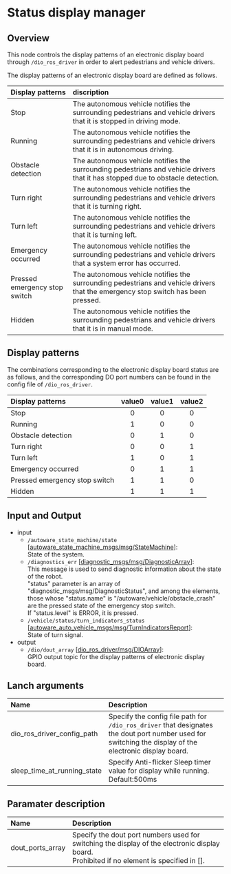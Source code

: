 # Status display manager

## Overview
This node controls the display patterns of an electronic display board through `/dio_ros_driver` in order to alert pedestrians and vehicle drivers.

The display patterns of an electronic display board are defined as follows.

| Display patterns              | discription                                                                                                                      |
| :---------------------------- | :------------------------------------------------------------------------------------------------------------------------------- |
| Stop                          | The autonomous vehicle notifies the surrounding pedestrians and vehicle drivers that it is stopped in driving mode.              |
| Running                       | ⁠The autonomous vehicle notifies the surrounding pedestrians and vehicle drivers that it is in autonomous driving.                |
| Obstacle detection            | The autonomous vehicle notifies the surrounding pedestrians and vehicle drivers that it has stopped due to obstacle detection.   |
| Turn right                    | The autonomous vehicle notifies the surrounding pedestrians and vehicle drivers that it is turning right.                        |
| Turn left                     | The autonomous vehicle notifies the surrounding pedestrians and vehicle drivers that it is turning left.                         |
| Emergency occurred            | The autonomous vehicle notifies the surrounding pedestrians and vehicle drivers that a system error has occurred.                |
| Pressed emergency stop switch | The autonomous vehicle notifies the surrounding pedestrians and vehicle drivers that the emergency stop switch has been pressed. |
| Hidden                        | The autonomous vehicle notifies the surrounding pedestrians and vehicle drivers that it is in manual mode.                       |

## Display patterns

The combinations corresponding to the electronic display board status are as follows, and the corresponding DO port numbers can be found in the config file of `/dio_ros_driver`.

| Display patterns              | value0 | value1 | value2 |
| :---------------------------- | :----: | :----: | :----: |
| Stop                          |   0    |   0    |   0    |
| Running                       |   1    |   0    |   0    |
| Obstacle detection            |   0    |   1    |   0    |
| Turn right                    |   0    |   0    |   1    |
| Turn left                     |   1    |   0    |   1    |
| Emergency occurred            |   0    |   1    |   1    |
| Pressed emergency stop switch |   1    |   1    |   0    |
| Hidden                        |   1    |   1    |   1    |

## Input and Output
- input
    - `/autoware_state_machine/state` \[[autoware_state_machine_msgs/msg/StateMachine](https://github.com/eve-autonomy/autoware_state_machine_msgs/blob/main/msg/StateMachine.msg)\]:<br>State of the system.
    - `/diagnostics_err` \[[diagnostic_msgs/msg/DiagnosticArray](https://github.com/ros/common_msgs/blob/noetic-devel/diagnostic_msgs/msg/DiagnosticArray.msg)\]:<br>This message is used to send diagnostic information about the state of the robot.
    <br>"status" parameter is an array of "diagnostic_msgs/msg/DiagnosticStatus", and among the elements, those whose "status.name" is "/autoware/vehicle/obstacle_crash" are the pressed state of the emergency stop switch. <br>If "status.level" is ERROR, it is pressed.
    - `/vehicle/status/turn_indicators_status` \[[autoware_auto_vehicle_msgs/msg/TurnIndicatorsReport](https://github.com/tier4/autoware_auto_msgs/blob/tier4/main/autoware_auto_vehicle_msgs/msg/TurnIndicatorsReport.idl)\]:<br> State of turn signal.
- output
    - `/dio/dout_array`  \[[dio_ros_driver/msg/DIOArray](https://github.com/kodamays/dio_ros_driver/blob/feat/dio_port_array_setting/msg/DIOArray.msg)\]:<br>GPIO output topic for the display patterns of electronic display board.


## Lanch arguments

| Name                       | Description                                                                                                                                             |
| :------------------------- | :------------------------------------------------------------------------------------------------------------------------------------------------------ |
| dio_ros_driver_config_path | Specify the config file path for `/dio_ros_driver` that designates the dout port number used for switching the display of the electronic display board. |
| sleep_time_at_running_state | Specify Anti-flicker Sleep timer value for display while running.<br>Default:500ms |

## Paramater description

| Name               | Description                                                                                   |
| :----------------- |:--------------------------------------------------------------------------------------------- |
| dout_ports_array | Specify the dout port numbers used for switching the display of the electronic display board. <br>Prohibited if no element is specified in [].|

